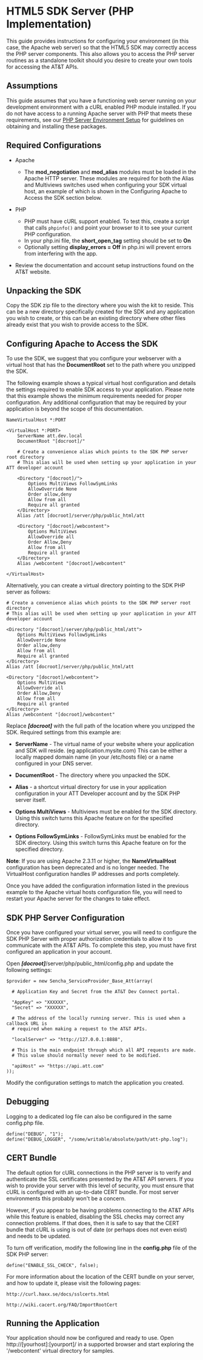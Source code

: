 HTML5 SDK Server (PHP Implementation)
===

This guide provides instructions for configuring your environment (in this case, the Apache web server) so that the HTML5 SDK may correctly access the PHP server components. This also allows you to access the PHP server routines as a standalone toolkit should you desire to create your own tools for accessing the AT&T APIs.

Assumptions
---
This guide assumes that you have a functioning web server running on your development environment with a cURL enabled PHP module installed. If you do not have access to a running Apache server with PHP that meets these requirements, see our [PHP Server Environment Setup](#!/guide/server_php_env) for guidelines on obtaining and installing these packages.

Required Configurations
----

- Apache
	- The **mod_negotiation** and **mod_alias** modules must be loaded in the Apache HTTP server. These modules are required for both the Alias and Multiviews switches used when configuring your SDK virtual host, an example of which is shown in the Configuring Apache to Access the SDK section below.

- PHP
	- PHP must have cURL support enabled. To test this, create a script that calls `phpinfo()` and point your browser to it to see your current PHP configuration.
	- In your php.ini file, the **short_open_tag** setting should be set to **On**
	- Optionally setting **display_errors = Off** in php.ini will prevent errors from interfering with the app.

- Review the documentation and account setup instructions found on the AT&T website.


Unpacking the SDK
---

Copy the SDK zip file to the directory where you wish the kit to reside. This can be a new directory specifically created for the SDK and any application you wish to create, or this can be an existing directory where other files already exist that you wish to provide access to the SDK. 

Configuring Apache to Access the SDK 
---

To use the SDK, we suggest that you configure your webserver with a virtual host that has the **DocumentRoot** set to the path where you unzipped the SDK.

The following example shows a typical virtual host configuration and details the settings required to enable SDK access to your application. Please note that this example shows the minimum requirements needed for proper configuration. Any additional configuration that may be required by your application is beyond the scope of this documentation. 

	NameVirtualHost *:PORT

	<VirtualHost *:PORT>
		ServerName att.dev.local
		DocumentRoot "[docroot]/"

		# Create a convenience alias which points to the SDK PHP server root directory
		# This alias will be used when setting up your application in your ATT developer account

		<Directory "[docroot]/">
			Options MultiViews FollowSymLinks
			AllowOverride None
			Order allow,deny
			Allow from all
			Require all granted
		</Directory>
		Alias /att [docroot]/server/php/public_html/att

		<Directory "[docroot]/webcontent">
			Options MultiViews
			AllowOverride all
			Order Allow,Deny
			Allow from all
			Require all granted
		</Directory>
		Alias /webcontent "[docroot]/webcontent"

	</VirtualHost>

Alternatively, you can create a virtual directory pointing to the SDK PHP server as follows:

	# Create a convenience alias which points to the SDK PHP server root directory
	# This alias will be used when setting up your application in your ATT developer account

	<Directory "[docroot]/server/php/public_html/att">
		Options MultiViews FollowSymLinks
		AllowOverride None
		Order allow,deny
		Allow from all
		Require all granted
	</Directory>
	Alias /att [docroot]/server/php/public_html/att
	
	<Directory "[docroot]/webcontent">
		Options MultiViews
		AllowOverride all
		Order Allow,Deny
		Allow from all
		Require all granted
	</Directory>
	Alias /webcontent "[docroot]/webcontent"

Replace ___[docroot]___ with the full path of the location where you unzipped the SDK. Required settings from this example are:

* **ServerName** - 
The virtual name of your website where your application and SDK will reside. (eg application.mysite.com) This can be either a locally mapped domain name (in your /etc/hosts file) or a name configured in your DNS server.

- **DocumentRoot** - The directory where you unpacked the SDK.

- **Alias** - a shortcut virtual directory for use in your application configuration in your ATT Developer account and by the SDK PHP server itself.

- **Options MultiViews** - Multiviews must be enabled for the SDK directory. Using this switch turns this Apache feature on for the specified directory.

- **Options FollowSymLinks** - FollowSymLinks must be enabled for the SDK directory. Using this switch turns this Apache feature on for the specified directory.

**Note**: If you are using Apache 2.3.11 or higher, the **NameVirtualHost** configuration has been deprecated and is no longer needed. The VirtualHost configuration handles IP addresses and ports completely.

Once you have added the configuration information listed in the previous example to the Apache virtual hosts configuration file, you will need to restart your Apache server for the changes to take effect.


SDK PHP Server Configuration
---

Once you have configured your virtual server, you will need to configure the SDK PHP Server with proper authorization credentials to allow it to communicate with the AT&T APIs. To complete this step, you must have first configured an application in your account.

Open ___[docroot]___/server/php/public_html/config.php and update the following settings:

	$provider = new Sencha_ServiceProvider_Base_Att(array(

	  # Application Key and Secret from the AT&T Dev Connect portal.

	  "AppKey" => "XXXXXX",
	  "Secret" => "XXXXXX",

	  # The address of the locally running server. This is used when a callback URL is
	  # required when making a request to the AT&T APIs.

	  "localServer" => "http://127.0.0.1:8888",

	  # This is the main endpoint through which all API requests are made. 
	  # This value should normally never need to be modified.

	  "apiHost" => "https://api.att.com"
	));

Modify the configuration settings to match the application you created.

Debugging
---

Logging to a dedicated log file can also be configured in the same config.php file.

	define("DEBUG", "1");
	define("DEBUG_LOGGER", "/some/writable/absolute/path/att-php.log");

CERT Bundle
---

The default option for cURL connections in the PHP server is to verify and authenticate the SSL certificates presented by the AT&T API servers. If you wish to provide your server with this level of security, you must ensure that cURL is configured with an up-to-date CERT bundle. For most server environments this probably won't be a concern.

However, if you appear to be having problems connecting to the AT&T APIs while this feature is enabled, disabling the SSL checks may correct any connection problems. If that does, then it is safe to say that the CERT bundle that cURL is using is out of date (or perhaps does not even exist) and needs to be updated.

To turn off verification, modify the following line in the **config.php** file of the SDK PHP server:

	define("ENABLE_SSL_CHECK", false);	

For more information about the location of the CERT bundle on your server, and how to update it, please visit the following pages:

	http://curl.haxx.se/docs/sslcerts.html

	http://wiki.cacert.org/FAQ/ImportRootCert


Running the Application
---
Your application should now be configured and ready to use. Open http://[yourhost]:[yourport]/ in a supported browser and start exploring the '/webcontent' virtual directory for samples.